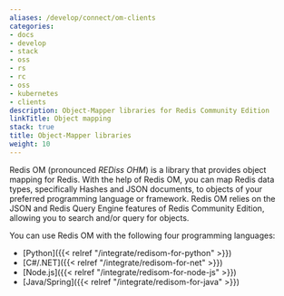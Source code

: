 ```yaml
---
aliases: /develop/connect/om-clients
categories:
- docs
- develop
- stack
- oss
- rs
- rc
- oss
- kubernetes
- clients
description: Object-Mapper libraries for Redis Community Edition
linkTitle: Object mapping
stack: true
title: Object-Mapper libraries
weight: 10
---
```


Redis OM (pronounced *REDiss OHM*) is a library that provides object mapping for Redis. With the help of Redis OM, you can map Redis data types, specifically Hashes and JSON documents, to objects of your preferred programming language or framework. Redis OM relies on the JSON and Redis Query Engine features of Redis Community Edition, allowing you to search and/or query for objects. 

You can use Redis OM with the following four programming languages:

* [Python]({{< relref "/integrate/redisom-for-python" >}})
* [C#/.NET]({{< relref "/integrate/redisom-for-net" >}})
* [Node.js]({{< relref "/integrate/redisom-for-node-js" >}})
* [Java/Spring]({{< relref "/integrate/redisom-for-java" >}})
